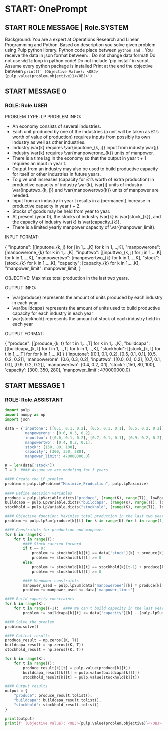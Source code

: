 # START: OnePrompt 
## START ROLE MESSAGE | Role.SYSTEM 
Background: You are a expert at Operations Research and Linear Programming and Python. Based on description you solve given problem using Pulp python library. Python code place between ```python and ```. You receive the data in json format between: <DATA></DATA>. Do not change data format! Do not use `while` loop in python code! Do not include 'pip install' in script. Assume every python package is installed Print at the end the objective between <OBJ></OBJ> `print(f' (Objective Value): <OBJ>{pulp.value(problem.objective)}</OBJ>')`  
## START MESSAGE 0 
### ROLE: Role.USER
<DESCRIPTION>
PROBLEM TYPE: LP
PROBLEM INFO:

- An economy consists of several industries. 
- Each unit produced by one of the industries (a unit will be taken as £1’s worth of value of production) requires inputs from possibly its own industry as well as other industries. 
- Industry \var{k} requires \var{inputone_{k, j}} input from industy \var{j}.
- Industry \var{k} requires \var{manpowerone_{k}} units of manpower.
- There is a time lag in the economy so that the output in year t + 1 requires an input in year t.
- Output from an industry may also be used to build productive capacity for itself or other industries in future years.
- To give unit increases (capacity for £1’s worth of extra production) in productive capacity of industry \var{k}, \var{j} units of industry \var{inputtwo_{k, j}} and \var{manpowertwo{k}} units of manpower are needed.
- Input from an industry in year t results in a (permanent) increase in productive capacity in year t + 2.
- Stocks of goods may be held from year to year. 
- At present (year 0), the stocks of industry \var{k} is \var{stock_{k}}, and the capacity of industry \var{k} is \var{capacity_{k}}.
- There is a limited yearly manpower capacity of \var{manpower_limit}.


INPUT FORMAT:

{
    "inputone": [[inputone_{k, j} for j in 1,...,K] for k in 1,...,K],
    "manpowerone": [manpowerone_{k} for k in 1,...,K],
    "inputtwo": [[inputtwo_{k, j} for j in 1,...,K] for k in 1,...,K],
    "manpowertwo": [manpowertwo_{k} for k in 1,...,K],
    "stock": [stock_{k} for k in 1,...,K],
    "capacity": [capacity_{k} for k in 1,...,K],
    "manpower_limit": manpower_limit,
}


OBJECTIVE: Maximize total production in the last two years.

OUTPUT INFO:

- \var{produce} represents the amount of units produced by each industry in each year
- \var{buildcapa} represents the amount of units used to build productive capacity for each industry in each year
- \var{stockhold} represents the amount of stock of each industry held in each year

OUTPUT FORMAT:

{
    "produce": [[produce_{k, t} for t in 1,...,T] for k in 1,...,K],
    "buildcapa": [[buildcapa_{k, t} for t in 1,...,T] for k in 1,...,K],
    "stockhold": [[stock_{k, t} for t in 1,...,T] for for k in 1,...,K]
}
</DESCRIPTION>
<DATA>
{'inputone': [[0.1, 0.1, 0.2], [0.5, 0.1, 0.1], [0.5, 0.2, 0.2]], 'manpowerone': [0.6, 0.3, 0.2], 'inputtwo': [[0.0, 0.1, 0.2], [0.7, 0.1, 0.1], [0.9, 0.2, 0.2]], 'manpowertwo': [0.4, 0.2, 0.1], 'stock': [150, 80, 100], 'capacity': [300, 350, 280], 'manpower_limit': 470000000.0}</DATA>


## START MESSAGE 1 
### ROLE: Role.ASSISTANT
```python
import pulp
import numpy as np
import json

data = {'inputone': [[0.1, 0.1, 0.2], [0.5, 0.1, 0.1], [0.5, 0.2, 0.2]], 
        'manpowerone': [0.6, 0.3, 0.2], 
        'inputtwo': [[0.0, 0.1, 0.2], [0.7, 0.1, 0.1], [0.9, 0.2, 0.2]], 
        'manpowertwo': [0.4, 0.2, 0.1], 
        'stock': [150, 80, 100], 
        'capacity': [300, 350, 280], 
        'manpower_limit': 470000000.0}

K = len(data['stock'])
T = 3  #### Assume we are modeling for 3 years

#### Create the LP problem
problem = pulp.LpProblem("Maximize_Production", pulp.LpMaximize)

#### Define decision variables
produce = pulp.LpVariable.dicts("produce", (range(K), range(T)), lowBound=0)
buildcapa = pulp.LpVariable.dicts("buildcapa", (range(K), range(T)), lowBound=0)
stockhold = pulp.LpVariable.dicts("stockhold", (range(K), range(T)), lowBound=0)

#### Objective function: Maximize total production in the last two years
problem += pulp.lpSum(produce[k][t] for k in range(K) for t in range(1, T)) 

#### Constraints for production and manpower
for k in range(K):
    for t in range(T):
        #### Stock carried forward
        if t == 0:
            problem += stockhold[k][t] == data['stock'][k] + produce[k][t] - pulp.lpSum(data['inputone'][k][j] * produce[j][t] for j in range(K))
            problem += stockhold[k][t] >= 0
        else:
            problem += stockhold[k][t] == stockhold[k][t-1] + produce[k][t] - pulp.lpSum(data['inputone'][k][j] * produce[j][t] for j in range(K))
            problem += stockhold[k][t] >= 0

        #### Manpower constraints
        manpower_used = pulp.lpSum(data['manpowerone'][k] * produce[k][t] + data['manpowertwo'][k] * buildcapa[k][t] for k in range(K))
        problem += manpower_used <= data['manpower_limit']

#### Build capacity constraints
for k in range(K):
    for t in range(T-1):  #### We can't build capacity in the last year for the next year
        problem += buildcapa[k][t] <= data['capacity'][k] - (pulp.lpSum(data['inputtwo'][k][j] * buildcapa[j][t] for j in range(K)) if t < T-1 else 0)

#### Solve the problem
problem.solve()

#### Collect results
produce_result = np.zeros((K, T))
buildcapa_result = np.zeros((K, T))
stockhold_result = np.zeros((K, T))

for k in range(K):
    for t in range(T):
        produce_result[k][t] = pulp.value(produce[k][t])
        buildcapa_result[k][t] = pulp.value(buildcapa[k][t])
        stockhold_result[k][t] = pulp.value(stockhold[k][t])

#### Output results
output = {
    "produce": produce_result.tolist(),
    "buildcapa": buildcapa_result.tolist(),
    "stockhold": stockhold_result.tolist()
}

print(output)
print(f' (Objective Value): <OBJ>{pulp.value(problem.objective)}</OBJ>')
```

